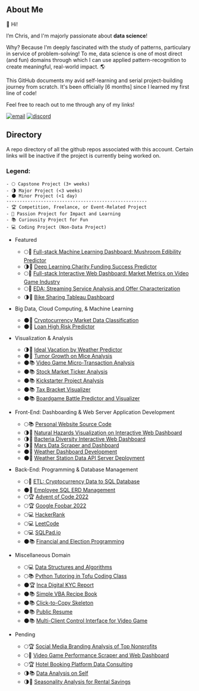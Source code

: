 ## About Me

👋 Hi! 

I’m Chris, and I'm majorly passionate about **data science**!

Why? Because I'm deeply fascinated with the study of patterns, particulary in service of problem-solving! To me, data science is one of most direct (and fun) domains through which I can use applied pattern-recognition to create meaningful, real-world impact. 🌎 

This GitHub documents my avid self-learning and serial project-building journey from scratch. It's been officially [6 months] since I learned my first line of code!

Feel free to reach out to me through any of my links!

[![email](https://img.shields.io/badge/Gmail-D14836?style=for-the-badge&logo=gmail&logoColor=white)](mailto:christopherdenq@gmail.com) [![discord](https://img.shields.io/badge/Discord-7289DA?style=for-the-badge&logo=discord&logoColor=white)](https://discordapp.com/users/122537517835616257)

## Directory

A repo directory of all the github repos associated with this account. Certain links will be inactive if the project is currently being worked on. 

### Legend: 
    - 🌕 Capstone Project (3+ weeks)
    - 🌗 Major Project (<3 weeks)
    - 🌑 Minor Project (<1 day)
    -----------------------------------------------------
    - 🏆 Competition, Freelance, or Event-Related Project
    - 💙 Passion Project for Impact and Learning
    - 📚 Curiousity Project for Fun
    - 💻 Coding Project (Non-Data Project)

- Featured
    - 🌕💙 [Full-stack Machine Learning Dashboard: Mushroom Edibility Predictor](https://github.com/cdenq/mushroom-edibility-predictor-web-app)
    - 🌗💙 [Deep Learning Charity Funding Success Predictor](https://github.com/cdenq/charity-funding-success-predictor)
    - 🌕💙 [Full-stack Interactive Web Dashboard: Market Metrics on Video Game Industry](https://github.com/cdenq/web-dashboard-of-video-game-industry)
    - 🌕💙 [EDA: Streaming Service Analysis and Offer Characterization](https://github.com/cdenq/streaming-service-analysis-and-offer-characterization)
    - 🌗💙 [Bike Sharing Tableau Dashboard](https://github.com/cdenq/bike-sharing-tableau-dashboard) 

- Big Data, Cloud Computing, & Machine Learning
    - 🌑💙 [Cryptocurrency Market Data Classification](https://github.com/cdenq/cryptocurrency-market-data-classification)
    - 🌑💙 [Loan High Risk Predictor](https://github.com/cdenq/loan-high-risk-predicter)

- Visualization & Analysis
    - 🌗💙 [Ideal Vacation by Weather Predictor](https://github.com/cdenq/ideal-vacation-by-weather-predictor)
    - 🌑💙 [Tumor Growth on Mice Analysis](https://github.com/cdenq/tumor-growth-on-mice-analysis)
    - 🌑📚 [Video Game Micro-Transaction Analysis](https://github.com/cdenq/video-game-micro-transaction-analysis)
    - 🌑📚 [Stock Market Ticker Analysis](https://github.com/cdenq/stock-market-ticker-analysis)
    - 🌑📚 [Kickstarter Project Analysis](https://github.com/cdenq/kickstarter-project-analysis)
    - 🌑📚 [Tax Bracket Visualizer](https://github.com/cdenq/tax-bracket-visualization)
    - 🌑📚 [Boardgame Battle Predictor and Visualizer](https://github.com/cdenq/boardgame-battle-predictor-visualizer)

- Front-End: Dashboarding & Web Server Application Development
    - 🌕📚 [Personal Website Source Code](https://github.com/cdenq/cdenq.github.io)
    - 🌗💙 [Natural Hazards Visualization on Interactive Web Dashboard](https://github.com/cdenq/natural-hazard-visualization-interactive-web-dashboard)
    - 🌗💙 [Bacteria Diversity Interactive Web Dashboard](https://github.com/cdenq/bacteria-diversity-interactive-web-dashboard)
    - 🌗💙 [Mars Data Scraper and Dashboard](https://github.com/cdenq/mars-data-scraper-and-dashboard)
    - 🌑💙 [Weather Dashboard Development](https://github.com/cdenq/web-dashboard-on-weather-data) 
    - 🌑💙 [Weather Station Data API Server Deployment](https://github.com/cdenq/weather-station-data-api-deployment)

- Back-End: Programming & Database Management
    - 🌕💙 [ETL: Cryptocurrency Data to SQL Database](https://github.com/cdenq/etl-pipeline-on-crypto-data)
    - 🌑💙 [Employee SQL ERD Management](https://github.com/cdenq/employee-sql-erd-management)
    - 🌕🏆 [Advent of Code 2022](https://github.com/cdenq/my-advent-of-code-2021-solves)
    - 🌕🏆 [Google Foobar 2022](https://github.com/cdenq/my-google-foobar-solves)
    - 🌕💻 [HackerRank](https://github.com/cdenq/my-hackerrank-solves)
    - 🌕💻 [LeetCode](https://github.com/cdenq/my-leetcode-solves)
    - 🌕💻 [SQLPad.io](https://github.com/cdenq/my-sqlpad-io-solves)
    - 🌑📚 [Financial and Election Programming](https://github.com/cdenq/financial-and-election-data-programming)

- Miscellaneous Domain
    - 🌕💻 [Data Structures and Algorithms](https://github.com/cdenq/my-ds-algo-repo)
    - 🌕📚 [Python Tutoring in Tofu Coding Class](https://github.com/cdenq/tofu-coding-class)
    - 🌑🏆 [Inca Digital KYC Report](https://github.com/cdenq/inca-digital-remittance-kyc-report)
    - 🌑📚 [Simple VBA Recipe Book](https://github.com/cdenq/simple-vba-recipe-book)
    - 🌑📚 [Click-to-Copy Skeleton](https://github.com/cdenq/click-to-copy-skeleton)
    - 🌑📚 [Public Resume](https://github.com/cdenq/denq-resume)
    - 🌑📚 [Multi-Client Control Interface for Video Game](https://github.com/cdenq/videogame-multi-client-control-interface)

- Pending
    - 🌕🏆 [Social Media Branding Analysis of Top Nonprofits](https://github.com/cdenq/branding-analysis-of-top-nonprofit-phd-dissertation) 
    - 🌕💙 [Video Game Performance Scraper and Web Dashboard](https://github.com/cdenq/video-game-performance-scraper-and-web-dashboard)
    - 🌕🏆 [Hotel Booking Platform Data Consulting](https://github.com/cdenq/hotel-booking-platform-data-consulting)
    - 🌗📚 [Data Analysis on Self](https://github.com/cdenq/data-analysis-on-myself-p1)
    - 🌗💙 [Seasonality Analysis for Rental Savings](https://github.com/cdenq/seasonality-analysis-for-rental-savings)
